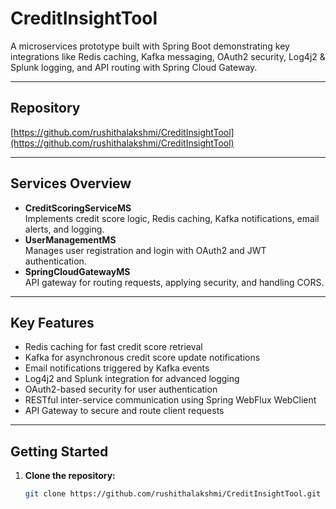 # CreditInsightTool
A microservices prototype built with Spring Boot demonstrating key integrations like Redis caching, Kafka messaging, OAuth2 security, Log4j2 & Splunk logging, and API routing with Spring Cloud Gateway.

---

## Repository

[https://github.com/rushithalakshmi/CreditInsightTool](https://github.com/rushithalakshmi/CreditInsightTool)

---

## Services Overview

- **CreditScoringServiceMS**  
  Implements credit score logic, Redis caching, Kafka notifications, email alerts, and logging.
- **UserManagementMS**  
  Manages user registration and login with OAuth2 and JWT authentication.
- **SpringCloudGatewayMS**  
  API gateway for routing requests, applying security, and handling CORS.

---

## Key Features

- Redis caching for fast credit score retrieval  
- Kafka for asynchronous credit score update notifications  
- Email notifications triggered by Kafka events  
- Log4j2 and Splunk integration for advanced logging  
- OAuth2-based security for user authentication  
- RESTful inter-service communication using Spring WebFlux WebClient  
- API Gateway to secure and route client requests

---

## Getting Started

1. **Clone the repository:**  
   ```bash
   git clone https://github.com/rushithalakshmi/CreditInsightTool.git
